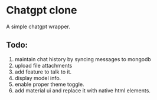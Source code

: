 # Chatgpt clone
A simple chatgpt wrapper.


## Todo:
1. maintain chat history by syncing messages to mongodb
2. upload file attachments
3. add feature to talk to it.
4. display model info.
5. enable proper theme toggle.
6. add material ui and replace it with native html elements.
